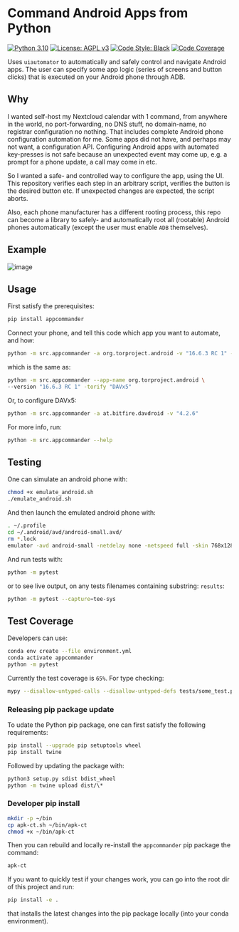 # Command Android Apps from Python

[![Python 3.10](https://img.shields.io/badge/python-3.10-blue.svg)](https://www.python.org/downloads/release/python-3106/)
[![License: AGPL v3](https://img.shields.io/badge/License-AGPL_v3-blue.svg)](https://www.gnu.org/licenses/agpl-3.0)
[![Code Style: Black](https://img.shields.io/badge/code%20style-black-000000.svg)](https://github.com/ambv/black)
[![Code Coverage](https://codecov.io/gh/a-t-0/snn/branch/main/graph/badge.svg)](https://codecov.io/gh/a-t-0/snnalgorithms)

Uses `uiautomator` to automatically and safely control and navigate Android
apps.
The user can specify some app logic (series of screens and button clicks) that
is executed on your Android phone through ADB.

## Why

I wanted self-host my Nextcloud calendar with 1 command, from anywhere in the
world, no port-forwarding, no DNS stuff, no domain-name, no registrar
configuration no nothing. That includes complete Android phone configuration
automation for me. Some apps did not have, and perhaps may not want, a
configuration API. Configuring Android apps with automated key-presses is not
safe because an unexpected event may come up, e.g. a prompt for a phone update,
a call may come in etc.

So I wanted a safe- and controlled way to configure the app, using the UI. This
repository verifies each step in an arbitrary script, verifies the button is
the desired button etc. If unexpected changes are expected, the script aborts.

Also, each phone manufacturer has a different rooting process, this repo can
become a library to safely- and automatically root all (rootable) Android
phones automatically (except the user must enable `ADB` themselves).

## Example

![image](https://user-images.githubusercontent.com/34750068/212434675-65839344-0dbd-43c1-a7c2-3717cdd40d31.png)

## Usage

First satisfy the prerequisites:

```bash
pip install appcommander
```

Connect your phone, and tell this code which app you want to automate, and how:

```bash
python -m src.appcommander -a org.torproject.android -v "16.6.3 RC 1" -t "DAVx5"
```

which is the same as:

```bash
python -m src.appcommander --app-name org.torproject.android \
--version "16.6.3 RC 1" -torify "DAVx5"
```

Or, to configure DAVx5:

```bash
python -m src.appcommander -a at.bitfire.davdroid -v "4.2.6"
```

For more info, run:

```bash
python -m src.appcommander --help
```

## Testing

One can simulate an android phone with:

```sh
chmod +x emulate_android.sh
./emulate_android.sh
```

And then launch the emulated android phone with:

```sh
. ~/.profile
cd ~/.android/avd/android-small.avd/
rm *.lock
emulator -avd android-small -netdelay none -netspeed full -skin 768x1280
```

And run tests with:

```bash
python -m pytest
```

or to see live output, on any tests filenames containing substring: `results`:

```bash
python -m pytest --capture=tee-sys

```

## Test Coverage

Developers can use:

```bash
conda env create --file environment.yml
conda activate appcommander
python -m pytest
```

Currently the test coverage is `65%`. For type checking:

```bash
mypy --disallow-untyped-calls --disallow-untyped-defs tests/some_test.py
```

### Releasing pip package update

To udate the Python pip package, one can first satisfy the following requirements:

```bash
pip install --upgrade pip setuptools wheel
pip install twine
```

Followed by updating the package with:

```bash
python3 setup.py sdist bdist_wheel
python -m twine upload dist/\*
```

### Developer pip install

```bash
mkdir -p ~/bin
cp apk-ct.sh ~/bin/apk-ct
chmod +x ~/bin/apk-ct
```

Then you can rebuild and locally re-install the `appcommander` pip package the command:

```bash
apk-ct
```

If you want to quickly test if your changes work, you can go into the root dir
of this project and run:

```bash
pip install -e .
```

that installs the latest changes into the pip package locally (into your conda
environment).

<!-- Un-wrapped URL's (Badges and Hyperlinks) -->
